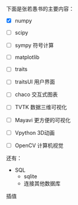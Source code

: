 下面是张若愚书的主要内容：
- [x] numpy
- [ ] scipy
- [ ] sympy	符号计算
- [ ] matplotlib
- [ ] traits
- [ ] traitsUI	用户界面
- [ ] chaco	交互式图表
- [ ] TVTK	数据三维可视化
- [ ] Mayavi	更方便的可视化
- [ ] Vpython	3D动画
- [ ] OpenCV	计算机视觉


还有：
- SQL
    - sqlite
    - 连接其他数据库

插值
